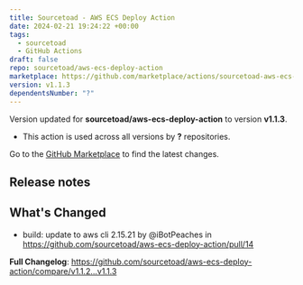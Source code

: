 ```yaml
---
title: Sourcetoad - AWS ECS Deploy Action
date: 2024-02-21 19:24:22 +00:00
tags:
  - sourcetoad
  - GitHub Actions
draft: false
repo: sourcetoad/aws-ecs-deploy-action
marketplace: https://github.com/marketplace/actions/sourcetoad-aws-ecs-deploy-action
version: v1.1.3
dependentsNumber: "?"
---
```



Version updated for **sourcetoad/aws-ecs-deploy-action** to version **v1.1.3**.
- This action is used across all versions by **?** repositories.

Go to the [GitHub Marketplace](https://github.com/marketplace/actions/sourcetoad-aws-ecs-deploy-action) to find the latest changes.

## Release notes

## What's Changed
* build: update to aws cli 2.15.21 by @iBotPeaches in https://github.com/sourcetoad/aws-ecs-deploy-action/pull/14


**Full Changelog**: https://github.com/sourcetoad/aws-ecs-deploy-action/compare/v1.1.2...v1.1.3
